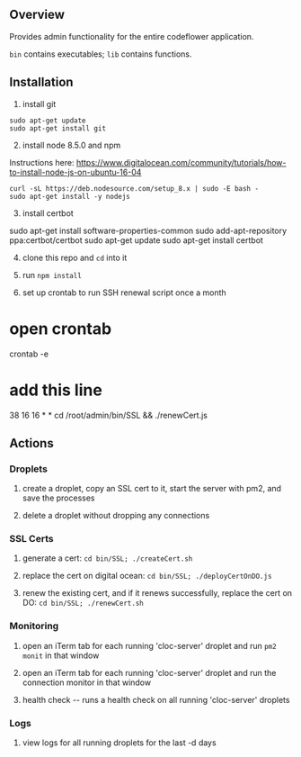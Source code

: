 

## Overview

Provides admin functionality for the entire codeflower application.

`bin` contains executables; `lib` contains functions.

## Installation

1. install git

```
sudo apt-get update
sudo apt-get install git
```

2. install node 8.5.0 and npm

Instructions here: https://www.digitalocean.com/community/tutorials/how-to-install-node-js-on-ubuntu-16-04

```
curl -sL https://deb.nodesource.com/setup_8.x | sudo -E bash -
sudo apt-get install -y nodejs
```

3. install certbot

sudo apt-get install software-properties-common
sudo add-apt-repository ppa:certbot/certbot
sudo apt-get update
sudo apt-get install certbot

4. clone this repo and `cd` into it

5. run `npm install`

6. set up crontab to run SSH renewal script once a month

# open crontab
crontab -e
# add this line
38 16 16 * * cd /root/admin/bin/SSL && ./renewCert.js

## Actions

### Droplets

1. create a droplet, copy an SSL cert to it, start the server with pm2, and save the processes

2. delete a droplet without dropping any connections

### SSL Certs

1. generate a cert: `cd bin/SSL; ./createCert.sh`

2. replace the cert on digital ocean: `cd bin/SSL; ./deployCertOnDO.js`

3. renew the existing cert, and if it renews successfully, replace the cert on DO: `cd bin/SSL; ./renewCert.sh`

### Monitoring

1. open an iTerm tab for each running 'cloc-server' droplet and run `pm2 monit` in that window

2. open an iTerm tab for each running 'cloc-server' droplet and run the connection monitor in that window

3. health check -- runs a health check on all running 'cloc-server' droplets

### Logs

1. view logs for all running droplets for the last -d days

